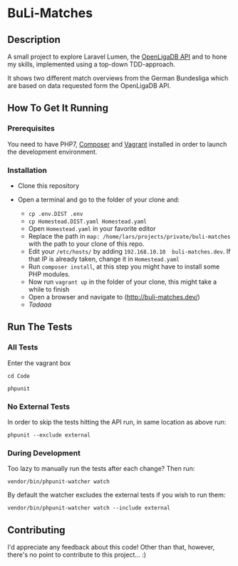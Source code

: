 # BuLi-Matches

## Description
A small project to explore Laravel Lumen, the [OpenLigaDB API](https://www.openligadb.de/) and to hone my skills,
implemented using a top-down TDD-approach.

It shows two different match overviews from the German Bundesliga which are based on data requested form the OpenLigaDB API.

## How To Get It Running

### Prerequisites
You need to have PHP7, [Composer](https://getcomposer.org/) and [Vagrant](https://www.vagrantup.com/) installed in order
to launch the development environment.

### Installation

- Clone this repository
- Open a terminal and go to the folder of your clone and:

    - `cp .env.DIST .env`
    - `cp Homestead.DIST.yaml Homestead.yaml`
    - Open `Homestead.yaml` in your favorite editor
    - Replace the path in `map: /home/lars/projects/private/buli-matches` with the path to your clone of this repo.
    - Edit your `/etc/hosts/` by adding `192.168.10.10	buli-matches.dev`. If that IP is already taken, change it in `Homestead.yaml`
    - Run `composer install`, at this step you might have to install some PHP modules.
    - Now run `vagrant up` in the folder of your clone, this might take a while to finish
    - Open a browser and navigate to (http://buli-matches.dev/)
    - *Tadaaa*
    
## Run The Tests

### All Tests
Enter the vagrant box

`cd Code`

`phpunit`

### No External Tests
In order to skip the tests hitting the API run, in same location as above run:

`phpunit --exclude external`

### During Development
 Too lazy to manually run the tests after each change? Then run:
 
 `vendor/bin/phpunit-watcher watch`
 
 By default the watcher excludes the external tests if you wish to run them:
 
 `vendor/bin/phpunit-watcher watch --include external`
 
## Contributing
I'd appreciate any feedback about this code! Other than that, however, there's no point to contribute to this project... :)
